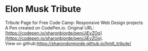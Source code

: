 # Elon Musk Tribute

Tribute Page for Free Code Camp: Responsive Web Design projects
<br>
A Pen created on CodePen.io. Original URL: [https://codepen.io/sharonbjorde/pen/JjEvZOo](https://codepen.io/sharonbjorde/pen/JjEvZOo).
<br>
View on github:https://sharondorejorde.github.io/hmtl_tribute/


